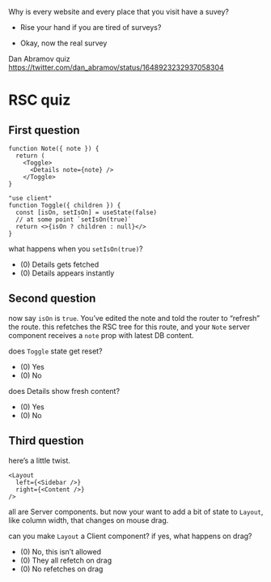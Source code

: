 Why is every website and every place that you visit have a suvey?

- Rise your hand if you are tired of surveys?

- Okay, now the real survey

Dan Abramov quiz https://twitter.com/dan_abramov/status/1648923232937058304

# RSC quiz

## First question

```tsx
function Note({ note }) {
  return (
    <Toggle>
      <Details note={note} />
    </Toggle>
}
```

```tsx
"use client"
function Toggle({ children }) {
  const [isOn, setIsOn] = useState(false)
  // at some point `setIsOn(true)`
  return <>{isOn ? children : null}</>
}
```

what happens when you `setIsOn(true)`?

- (0) Details gets fetched
- (0) Details appears instantly

## Second question

now say `isOn` is `true`. You’ve edited the note and told the router to “refresh” the route. this refetches the RSC tree for this route, and your `Note` server component receives a `note` prop with latest DB content.

does `Toggle` state get reset?

- (0) Yes
- (0) No

does Details show fresh content?

- (0) Yes
- (0) No

## Third question

here’s a little twist.

```tsx
<Layout
  left={<Sidebar />}
  right={<Content />}
/>
```

all are Server components. but now your want to add a bit of state to `Layout`, like column width, that changes on mouse drag.

can you make `Layout` a Client component? if yes, what happens on drag?

- (0) No, this isn’t allowed
- (0) They all refetch on drag
- (0) No refetches on drag
